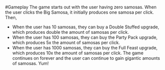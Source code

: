 #Gameplay
The game starts out with the user having zero samosas. When the user clicks the Big Samosa, it initially produces one samosa per click. Then,

- When the user has 10 samosas, they can buy a Double Stuffed upgrade, which produces double the amount of samosas per click.
- When the user has 100 samosas, they can buy the Party Pack upgrade, which produces 5x the amount of samosas per click.
- When the user has 1000 samosas, they can buy the Full Feast upgrade, which produces 10x the amount of samosas per click.
The game continues on forever and the user can continue to gain gigantic amounts of samosas. Yum!
